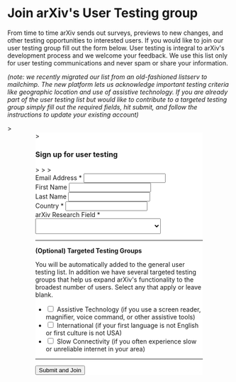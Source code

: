 Join arXiv's User Testing group
===========================

<style>
blockquote {
  border-left: 0;
  -webkit-box-shadow: 0px 3px 8px 0px rgba(0,0,0,0.12);
  -moz-box-shadow: 0px 3px 8px 0px rgba(0,0,0,0.12);
  box-shadow: 0px 3px 8px 0px rgba(0,0,0,0.12);
  padding:1em;
  margin-bottom:1.5em;
}
@media (min-width: 576px) {
  blockquote {
    padding: 2em;
  }
}
</style>

From time to time arXiv sends out surveys, previews to new changes, and other testing opportunities to interested users. If you would like to join our user testing group fill out the form below. User testing is integral to arXiv's development process and we welcome your feedback. We use this list only for user testing communications and never spam or share your information.

_(note: we recently migrated our list from an old-fashioned listserv to mailchimp. The new platform lets us acknowledge important testing criteria like geographic location and use of assistive technology. If you are already part of the user testing list but would like to contribute to a targeted testing group simply fill out the required fields, hit submit, and follow the instructions to update your existing account)_


<link href="//cdn-images.mailchimp.com/embedcode/classic-10_7.css" rel="stylesheet" type="text/css">
<style type="text/css">
	#mc_embed_signup{background:#fff; clear:left; font-size:14px;}
  #mc_embed_signup .mc-field-group label{font-style:normal;}
  #mc_embed_signup .mc-field-group.input-group label{margin-left:5px;}
  #mc_embed_signup .mc-field-group select {height:35px;}
  @media only screen and (min-width: 600px) {
    #mc_embed_signup{max-width:75%; margin:0 auto;}
  }
</style>
> <div id="mc_embed_signup">
> <h3>Sign up for user testing</h3>
>
>
> <form action="https://arxiv.us4.list-manage.com/subscribe/post?u=31c4aaf571c921df1fb50adee&amp;id=7cd72795aa" method="post" id="mc-embedded-subscribe-form" name="mc-embedded-subscribe-form" class="validate" target="_blank" novalidate>
<div id="mc_embed_signup_scroll">
<div class="mc-field-group">
<label for="mce-EMAIL">Email Address * </label>
<input type="email" value="" name="EMAIL" class="required email" id="mce-EMAIL">
</div>
<div class="mc-field-group">
<label for="mce-FNAME">First Name </label>
<input type="text" value="" name="FNAME" class="" id="mce-FNAME">
</div>
<div class="mc-field-group">
<label for="mce-LNAME">Last Name </label>
<input type="text" value="" name="LNAME" class="" id="mce-LNAME">
</div>
<div class="mc-field-group">
<label for="mce-MMERGE6">Country * </label>
<input type="text" value="" name="MMERGE6" class="required" id="mce-MMERGE6">
</div>
<div class="mc-field-group">
	<label for="mce-RESEARCH">arXiv Research Field * </label>
	<select name="RESEARCH" class="required" id="mce-RESEARCH">
	<option value=""></option>
<option value="Physics">Physics</option>
<option value="Mathematics">Mathematics</option>
<option value="Computer Science">Computer Science</option>
<option value="Quantitative Biology">Quantitative Biology</option>
<option value="Quantitative Finance">Quantitative Finance</option>
<option value="Statistics">Statistics</option>
<option value="Electrical Engineering and Systems Science">Electrical Engineering and Systems Science</option>
<option value="Economics">Economics</option>
	</select>
</div>
<hr>
<div class="mc-field-group input-group">
  <strong>(Optional) Targeted Testing Groups</strong>
  <p>You will be automatically added to the general user testing list. In addition we have several targeted testing groups that help us expand arXiv's functionality to the broadest number of users. Select any that apply or leave blank. </p>
  <ul>
  <input type="hidden" value="32" name="group[55039][32]" id="mce-group[55039]-55039-3">
  <li><input type="checkbox" value="1" name="group[55039][1]" id="mce-group[55039]-55039-0"><label for="mce-group[55039]-55039-0">Assistive Technology (if you use a screen reader, magnifier, voice command, or other assistive tools)</label></li>
  <li><input type="checkbox" value="2" name="group[55039][2]" id="mce-group[55039]-55039-1"><label for="mce-group[55039]-55039-1">International (if your first language is not English or first culture is not USA)</label></li>
  <li><input type="checkbox" value="4" name="group[55039][4]" id="mce-group[55039]-55039-2"><label for="mce-group[55039]-55039-2">Slow Connectivity (if you often experience slow or unreliable internet in your area)</label></li>
  </ul>
</div>
<hr>
<div id="mce-responses" class="clear">
<div class="response" id="mce-error-response" style="display:none"></div>
<div class="response" id="mce-success-response" style="display:none"></div>
</div>
<div style="position: absolute; left: -5000px;" aria-hidden="true"><input type="text" name="b_31c4aaf571c921df1fb50adee_7cd72795aa" tabindex="-1" value=""></div>
<div class="clear">
<input type="submit" value="Submit and Join" name="subscribe" id="mc-embedded-subscribe" class="button">
</div>
</div>
</form>
</div>
<script type='text/javascript' src='//s3.amazonaws.com/downloads.mailchimp.com/js/mc-validate.js'></script><script type='text/javascript'>(function($) {window.fnames = new Array(); window.ftypes = new Array();fnames[0]='EMAIL';ftypes[0]='email';fnames[1]='FNAME';ftypes[1]='text';fnames[2]='LNAME';ftypes[2]='text';fnames[4]='MMERGE4';ftypes[4]='radio';fnames[6]='MMERGE6';ftypes[6]='text';}(jQuery));var $mcj = jQuery.noConflict(true);</script>
